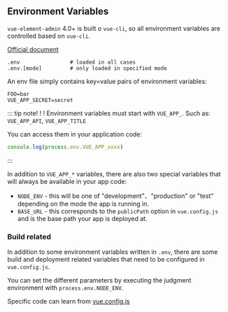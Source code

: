 ## Environment Variables

`vue-element-admin` 4.0+ is built o `vue-cli`, so all environment variables are controlled based on `vue-cli`.

[Official document](https://cli.vuejs.org/guide/mode-and-env.html)

```
.env                # loaded in all cases
.env.[mode]         # only loaded in specified mode
```

An env file simply contains key=value pairs of environment variables:

```
FOO=bar
VUE_APP_SECRET=secret
```

::: tip note! ! !
Environment variables must start with `VUE_APP_`. Such as: `VUE_APP_API`, `VUE_APP_TITLE`

You can access them in your application code:

```js
console.log(process.env.VUE_APP_xxxx)
```

:::

In addition to `VUE_APP_*` variables, there are also two special variables that will always be available in your app code:

- `NODE_ENV` - this will be one of "development"、"production" or "test" depending on the mode the app is running in.
- `BASE_URL` - this corresponds to the `publicPath` option in `vue.config.js` and is the base path your app is deployed at.

### Build related

In addition to some environment variables written in `.env`, there are some build and deployment related variables that need to be configured in `vue.config.js`.

You can set the different parameters by executing the judgment environment with `process.env.NODE_ENV`.

Specific code can learn from [vue.config.js](https://github.com/midfar/vue3-element-admin/blob/main/vue.config.js)
